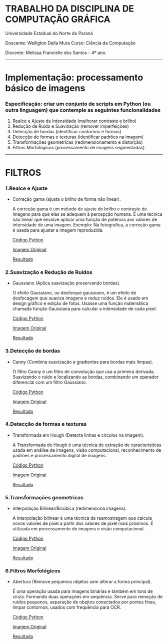 # TRABALHO DA DISCIPLINA DE COMPUTAÇÃO GRÁFICA
Universidade Estadual do Norte do Paraná

Doscente: Welligton Della Mura
Curso: Ciência da Computação

Discente: Melissa Francielle dos Santos - 4º ano.
______________________

# Implementação: processamento básico de imagens 

### Especificação: criar um conjunto de scripts em Python (ou outra linguagem) que contemple as seguintes funcionalidades 

1. Realce e Ajuste de Intensidade (melhorar contraste e brilho)
2. Redução de Ruído e Suavização (remover imperfeições)
3. Detecção de bordas (identificar contornos e formas)
4. Detecção de formas e texturas (identificar padrões na imagem)
5. Transformações geometricas (redimensionamento e distorção)
6. Filtros Morfológicos (processamento de imagens segmentadas)
_______________

# FILTROS
### 1.Realce e Ajuste
* Correção gama (ajusta o brilho de forma não linear).
  
  A correção gama é um método de ajuste de brilho e contraste de imagens para que elas se adequem à percepção humana. É uma técnica não linear que envolve aplicar uma função de potência aos valores de intensidade de uma imagem. Exemplo: Na fotografica, a correção gama é usada para ajustar a imagem reproduzida.

  [Código Python](https://github.com/Melissa-Francielle/Processamento_de_Imagens/blob/main/1_Realce_Ajuste/correcao_gama.py)

  [Imagem Original](https://github.com/Melissa-Francielle/Processamento_de_Imagens/blob/main/1_Realce_Ajuste/Gato_original.jpg)

  [Resultado](https://github.com/Melissa-Francielle/Processamento_de_Imagens/blob/main/1_Realce_Ajuste/Gato_correcao_gama.jpg)


### 2.Suavização e Redução de Ruídos
* Gaussiano (Aplica suavização preservando bordas).

    O efeito Gaussiano, ou desforque gaussiano, é um efeito de desfocagem que suaviza imagens e reduz ruídos. Ele é usado em design gráfico e edição de fotos. Usasse uma função matemática chamada função Gaussiana para calcular a intensidade de cada pixel.

    [Código Python](https://github.com/Melissa-Francielle/Processamento_de_Imagens/blob/main/2_Suavização_Redução_Ruídos/gaussiano.py)

    [Imagem Original](https://github.com/Melissa-Francielle/Processamento_de_Imagens/blob/main/2_Suavização_Redução_Ruídos/Gato_ruido_original.png)
  
    [Resultado](https://github.com/Melissa-Francielle/Processamento_de_Imagens/blob/main/2_Suavização_Redução_Ruídos/Gato_gaussiano.png)

### 3.Detecção de bordas 
* Canny (Combina suavização e gradientes para bordas mais limpas).

    O filtro Canny é um filtro de convolução que usa a primeira derivada. Suavizando o ruído e localizando as bordas, combinando um operador diferencial com um filtro Gaussiano. 

    [Código Python](https://github.com/Melissa-Francielle/Processamento_de_Imagens/blob/main/3_Deteccao_Bordas/canny.py)

    [Imagem Original](https://github.com/Melissa-Francielle/Processamento_de_Imagens/blob/main/3_Deteccao_Bordas/Gato_canny_original.jpg)
  
    [Resultado](URL)
### 4.Detecção de formas e texturas
* Transformada em Hough (Detecta linhas e circulos na imagem).

    A Transformada de Hough é uma técnica de extração de características usada em análise de imagens, visão computacional, reconhecimento de padrões e processamento digital de imagens.

    [Código Python](https://github.com/Melissa-Francielle/Processamento_de_Imagens/blob/main/4_Deteccao_Formas_Texturas/transformacao_hough.py)

    [Imagem Original](https://github.com/Melissa-Francielle/Processamento_de_Imagens/blob/main/4_Deteccao_Formas_Texturas/Gato_hough_original.png)
  
    [Resultado](URL)
### 5.Transformações geometricas
* Interpolação Bilinear/Bicúbica (redimensiona imagens).

    A interpolação bilinear é uma técnica de reamostragem que calcula novos valores de pixel a partir dos valores de pixel mais próximos. É utilziada em processamento de imagens e visão computacional. 

    [Código Python](https://github.com/Melissa-Francielle/Processamento_de_Imagens/blob/main/5_Transformacao_Geometrica/interpolacao_bilinear.py)

    [Imagem Original](https://github.com/Melissa-Francielle/Processamento_de_Imagens/blob/main/5_Transformacao_Geometrica/gato_bilinear_original.jpg)
  
    [Resultado](URL)
### 6.Filtros Morfológicos
* Abertura (Remove pequenos objetos sem alterar a forma principal).

    É uma operação usada para imagens binárias e também em tons de cinza. Formando duas operações em sequência. Serve para remoção de ruídos pequenos, separação de obejtos conectados por pontes finas, limpar contornos, usados com frequência para OCR.

    [Código Python](https://github.com/Melissa-Francielle/Processamento_de_Imagens/blob/main/6_Filtros_Morfologicos/abertura.py)

    [Imagem Original](https://github.com/Melissa-Francielle/Processamento_de_Imagens/blob/main/6_Filtros_Morfologicos/gato_abertura_original.jpg)
  
    [Resultado](URL)
